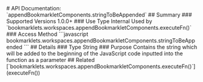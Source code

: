 <link rel="stylesheet" href="/APIDocs/main.css" type="text/css">
<!--Update Table of Contents when creating new pages in the API documentation.-->
# API Documentation: `appendBookmarkletComponents.stringToBeAppended`
## Summary
### Supported Versions
1.0.0+
### Use Type
Internal  
Used by `bookmarklets.workspaces.appendBookmarkletComponents.executeFn()`
### Access Method
```javascript
bookmarklets.workspaces.appendBookmarkletComponents.stringToBeAppended
```
## Details
### Type
String
### Purpose
Contains the string which will be added to the beginning of the JavaScript code inputted into the function as a parameter
## Related
[`bookmarklets.workspaces.appendBookmarkletComponents.executeFn()`](executeFn&#40;&#41;)